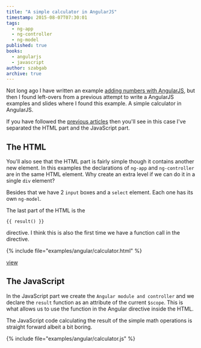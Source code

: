 ```yaml
---
title: "A simple calculator in AngularJS"
timestamp: 2015-08-07T07:30:01
tags:
  - ng-app
  - ng-controller
  - ng-model
published: true
books:
  - angularjs
  - javascript
author: szabgab
archive: true
---
```



Not long ago I have written an example [adding numbers with AngularJS](/add-numbers-with-angular),
but then I found left-overs from a previous attempt to write a AngularJS examples and slides where I found
this example. A simple calculator in AngularJS.


If you have followed the [previous articles](/angularjs) then you'll see in this case
I've separated the HTML part and the JavaScript part.

## The HTML

You'll also see that the HTML part is fairly simple though it contains another new element.
In this examples the declarations of `ng-app` and `ng-controller` are in the same
HTML element. Why create an extra level if we can do it in a single `div` element?

Besides that we have 2 `input` boxes and a `select` element.
Each one has its own `ng-model`.

The last part of the HTML is the
```
{{ result() }}
```

directive.
I think this is also the first time we have a function call in the directive.

{% include file="examples/angular/calculator.html" %}

[view](examples/angular/calculator.html)

## The JavaScript

In the JavaScript part we create the `Angular module and controller` and
we declare the `result` function as an attribute of the current `$scope`.
This is what allows us to use the function in the Angular directive inside the HTML.

The JavaScript code calculating the result of the simple math operations is straight forward
albeit a bit boring.

{% include file="examples/angular/calculator.js" %}
